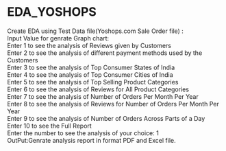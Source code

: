 # EDA_YOSHOPS
Create EDA using Test Data file(Yoshops.com Sale Order file) :</br>
Input Value for genrate Graph chart:</br>
Enter 1 to see the analysis of Reviews given by Customers</br>
Enter 2 to see the analysis of different payment methods used by the Customers</br>
Enter 3 to see the analysis of Top Consumer States of India</br>
Enter 4 to see the analysis of Top Consumer Cities of India</br>
Enter 5 to see the analysis of Top Selling Product Categories</br>
Enter 6 to see the analysis of Reviews for All Product Categories</br>
Enter 7 to see the analysis of Number of Orders Per Month Per Year</br>
Enter 8 to see the analysis of Reviews for Number of Orders Per Month Per Year</br>
Enter 9 to see the analysis of Number of Orders Across Parts of a Day</br>
Enter 10 to see the Full Report</br>
Enter the number to see the analysis of your choice: 1</br>
OutPut:Genrate analysis report in format PDF and Excel file.
